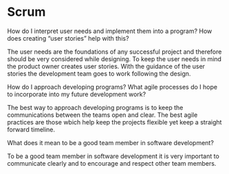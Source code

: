# Scrum

How do I interpret user needs and implement them into a program? How does creating “user stories” help with this?

The user needs are the foundations of any successful project and therefore should be very considered while designing. To keep the user needs in mind the product owner creates user stories. With the guidance of the user stories the development team goes to work following the design. 

How do I approach developing programs? What agile processes do I hope to incorporate into my future development work?

The best way to approach developing programs is to keep the communications between the teams open and clear. The best agile practices are those wbich help keep the projects flexible yet keep a straight forward timeline. 

What does it mean to be a good team member in software development?

To be a good team member in software development it is very important to communicate clearly and to encourage and respect other team members. 
